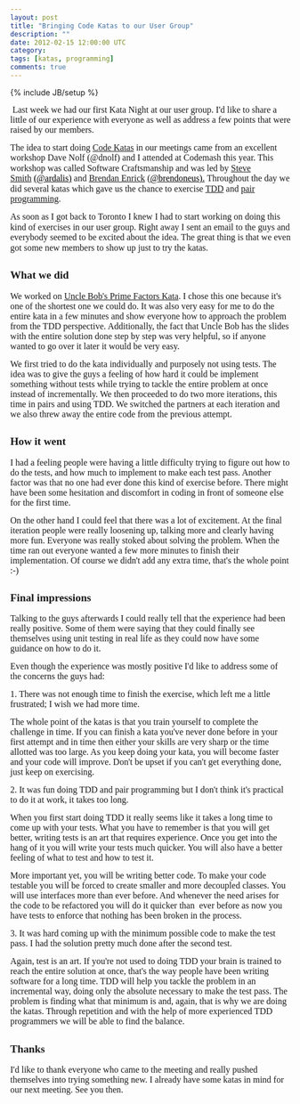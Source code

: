 ```yaml
---
layout: post
title: "Bringing Code Katas to our User Group"
description: ""
date: 2012-02-15 12:00:00 UTC
category: 
tags: [katas, programming]
comments: true
---
```

{% include JB/setup %}

<div id="post">
<p>&nbsp;<span style="font-family: 'Times New Roman', serif; font-size: 12pt; ">Last week we had our first Kata Night at our user group. I'd like to share a little of our experience with everyone as well as address a few points that were raised by our members.</span></p>
<p class="MsoNormal" style="margin-bottom: 0.0001pt; "><span style="font-size: 12pt; line-height: 115%; font-family: 'Times New Roman', serif; ">The idea to start doing <a href="http://codekata.pragprog.com/codekata/">Code Katas</a> in our meetings came from an excellent workshop Dave Nolf (@dnolf) and I<span style="color:
red"> </span>attended at Codemash this year. This workshop was called Software Craftsmanship and was led by <a href="http://www.ardalis.com">Steve Smith</a>&nbsp;</span><span style="font-size: 11pt; line-height: 115%; font-family: Calibri, sans-serif; "><a href="mailto:(www.ardalis.com/@ardalis)"><span style="font-size:12.0pt;line-height:115%;font-family:&quot;Times New Roman&quot;,&quot;serif&quot;;
mso-fareast-font-family:&quot;Times New Roman&quot;;color:windowtext;text-decoration:
none;text-underline:none">(@ardalis)</span></a></span><span style="font-size: 12pt; line-height: 115%; font-family: 'Times New Roman', serif; ">&nbsp;and <a href="http://brendan.enrick.com">Brendan Enrick</a> (</span><span style="font-size: 11pt; line-height: 115%; font-family: Calibri, sans-serif; "><a href="mailto:@brendoneus)."><span style="font-size:12.0pt;line-height:115%;
font-family:&quot;Times New Roman&quot;,&quot;serif&quot;;mso-fareast-font-family:&quot;Times New Roman&quot;;
color:windowtext;text-decoration:none;text-underline:none">@brendoneus).</span></a></span><span style="font-size: 12pt; line-height: 115%; font-family: 'Times New Roman', serif; ">&nbsp;Throughout the day we did several katas which gave us the chance to exercise <a href="http://en.wikipedia.org/wiki/Test-driven_development">TDD</a> and <a href="http://en.wikipedia.org/wiki/Pair_programming">pair programming</a>.</span></p>
<p class="MsoNormal" style="margin-bottom: 0.0001pt; "><span style="font-size:12.0pt;line-height:115%;
font-family:&quot;Times New Roman&quot;,&quot;serif&quot;;mso-fareast-font-family:&quot;Times New Roman&quot;;
mso-ansi-language:EN-US;mso-fareast-language:EN-US;mso-bidi-language:AR-SA">As soon as I got back to Toronto I knew I had to start working on doing this kind of exercises in our user group. Right away I sent an email to the guys and everybody seemed to be excited about the idea. The great thing is that we even got some new members to show up just to try the katas.</span></p>
<h2><span style="font-size:14.5pt;font-family:&quot;Times New Roman&quot;,&quot;serif&quot;;
mso-fareast-font-family:&quot;Times New Roman&quot;">What we did<o:p></o:p></span></h2>
<p class="MsoNormal" style="margin-bottom: 0.0001pt; "><span style="font-size:12.0pt;font-family:&quot;Times New Roman&quot;,&quot;serif&quot;;
mso-fareast-font-family:&quot;Times New Roman&quot;">We worked on <a href="http://butunclebob.com/ArticleS.UncleBob.ThePrimeFactorsKata">Uncle Bob's Prime Factors Kata</a>. I chose this one because it's one of the shortest one we could do. It was also very easy for me to do the entire kata in a few minutes and show everyone how to approach the problem from the TDD perspective. Additionally, the fact that Uncle Bob has the slides with the entire solution done step by step was very helpful, so if anyone wanted to go over it later it would be very easy.<o:p></o:p></span></p>
<p class="MsoNormal" style="margin-bottom: 0.0001pt; "><span style="font-size:12.0pt;font-family:&quot;Times New Roman&quot;,&quot;serif&quot;;
mso-fareast-font-family:&quot;Times New Roman&quot;">We first tried to do the kata individually and purposely not using tests. The idea was to give the guys a feeling of how hard it could be implement something without tests while trying to tackle the entire problem at once instead of incrementally. We then proceeded to do two more iterations, this time in pairs and using TDD. We switched the partners at each iteration and we also threw away the entire code from the previous attempt.</span></p>
<h2><span style="font-size:14.5pt;font-family:&quot;Times New Roman&quot;,&quot;serif&quot;;
mso-fareast-font-family:&quot;Times New Roman&quot;">How it went<o:p></o:p></span></h2>
<p class="MsoNormal" style="margin-bottom: 0.0001pt; "><span style="font-size:12.0pt;font-family:&quot;Times New Roman&quot;,&quot;serif&quot;;
mso-fareast-font-family:&quot;Times New Roman&quot;">I had a feeling<span style="color:red"> </span>people were having a little difficulty trying to figure out how to do the tests, and how much to implement to make each test pass. Another factor was that no one had ever done this kind of exercise before. There might have been some hesitation and discomfort in coding in front of someone else for the first time.<o:p></o:p></span></p>
<p class="MsoNormal" style="margin-bottom: 0.0001pt; "><span style="font-size:12.0pt;font-family:&quot;Times New Roman&quot;,&quot;serif&quot;;
mso-fareast-font-family:&quot;Times New Roman&quot;">On the other hand I could feel that there was a lot of excitement. At the final iteration people were really loosening up, talking more and clearly having more fun. Everyone was really stoked about solving the problem. When the time ran out everyone wanted a few more minutes to finish their implementation. Of course we didn't add any extra time, that's the whole point :-)</span></p>
<h2><span style="font-size:14.5pt;font-family:&quot;Times New Roman&quot;,&quot;serif&quot;;
mso-fareast-font-family:&quot;Times New Roman&quot;">Final impressions<o:p></o:p></span></h2>
<p class="MsoNormal" style="margin-bottom: 0.0001pt; "><span style="font-size:12.0pt;font-family:&quot;Times New Roman&quot;,&quot;serif&quot;;
mso-fareast-font-family:&quot;Times New Roman&quot;">Talking to the guys afterwards I could really tell that the experience had been really positive. Some of them were saying that they could finally see themselves using unit testing in real life as they could now have some guidance on how to do it. <o:p></o:p></span></p>
<p class="MsoNormal" style="margin-bottom: 0.0001pt; "><span style="font-size:12.0pt;font-family:&quot;Times New Roman&quot;,&quot;serif&quot;;
mso-fareast-font-family:&quot;Times New Roman&quot;">Even though the experience was mostly positive I'd like to address some of the concerns the guys had:<o:p></o:p></span></p>
<p><span style="font-size:12.0pt;font-family:&quot;Times New Roman&quot;,&quot;serif&quot;;
mso-fareast-font-family:&quot;Times New Roman&quot;">1. There was not enough time to finish the exercise, which left me a little frustrated; I wish we had more time.<o:p></o:p></span></p>
<p class="MsoNormal" style="margin-bottom: 0.0001pt; "><span style="font-size:12.0pt;font-family:&quot;Times New Roman&quot;,&quot;serif&quot;;
mso-fareast-font-family:&quot;Times New Roman&quot;">The whole point of the katas is that you train yourself to complete the challenge in time. If you can finish a kata you've never done before in your first attempt and in time then either your skills are very sharp or the time allotted was too large. As you keep doing your kata, you will become faster and your code will improve. Don't be upset if you can't get everything done, just keep on exercising.&nbsp;<o:p></o:p></span></p>
<p class="MsoNormal" style="margin-bottom: 0.0001pt; "><span style="font-size:12.0pt;font-family:&quot;Times New Roman&quot;,&quot;serif&quot;;
mso-fareast-font-family:&quot;Times New Roman&quot;">2. It was fun doing TDD and pair programming but I don't think it's practical to do it at work, it takes too long.<o:p></o:p></span></p>
<p class="MsoNormal" style="margin-bottom: 0.0001pt; "><span style="font-size:12.0pt;font-family:&quot;Times New Roman&quot;,&quot;serif&quot;;
mso-fareast-font-family:&quot;Times New Roman&quot;">When you first start doing TDD it really seems like it takes a long time to come up with your tests. What you have to remember is that you will get better, writing tests is an art that requires experience. Once you get into the hang of it you will write your tests much quicker. You will also have a better feeling of what to test and how to test it. <o:p></o:p></span></p>
<p class="MsoNormal" style="margin-bottom: 0.0001pt; "><span style="font-size:12.0pt;font-family:&quot;Times New Roman&quot;,&quot;serif&quot;;
mso-fareast-font-family:&quot;Times New Roman&quot;">More important yet, you will be writing better code. To make your code testable you will be forced to create smaller and more decoupled classes. You will use interfaces more than ever before. And whenever the need arises for the code to be refactored you will do it quicker than&nbsp; ever before as now you have tests to enforce that nothing has been broken in the process.<o:p></o:p></span></p>
<p class="MsoNormal" style="margin-bottom: 0.0001pt; "><span style="font-size:12.0pt;font-family:&quot;Times New Roman&quot;,&quot;serif&quot;;
mso-fareast-font-family:&quot;Times New Roman&quot;">3. It was hard coming up with the minimum possible code to make the test pass. I had the solution pretty much done after the second test.<o:p></o:p></span></p>
<p class="MsoNormal" style="margin-bottom: 0.0001pt; "><span style="font-size:12.0pt;font-family:&quot;Times New Roman&quot;,&quot;serif&quot;;
mso-fareast-font-family:&quot;Times New Roman&quot;">Again, test is an art. If you're not used to doing TDD your brain is trained to reach the entire solution at once, that's the way people have been writing software for a long time. TDD will help you tackle the problem in an incremental way, doing only the absolute necessary to make the test pass. The problem is finding what that minimum is and, again, that is why we are doing the katas. Through repetition and with the help of more experienced TDD programmers we will be able to find the balance.&nbsp;</span></p>
<h2><span style="font-size:14.5pt;font-family:&quot;Times New Roman&quot;,&quot;serif&quot;;
mso-fareast-font-family:&quot;Times New Roman&quot;">Thanks<o:p></o:p></span></h2>
<p class="MsoNormal" style="margin-bottom: 0.0001pt; "><span style="font-family: 'Times New Roman', serif; font-size: 12pt; ">I'd like to thank everyone who came to the meeting and really pushed themselves into trying something new. I already have some katas in mind for our next meeting. See you then.</span>&nbsp;</p>
</div>